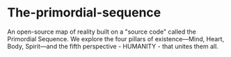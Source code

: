 # The-primordial-sequence
An open-source map of reality built on a "source code" called the Primordial Sequence. We explore the four pillars of existence—Mind, Heart, Body, Spirit—and the fifth perspective - HUMANITY -  that unites them all.
